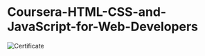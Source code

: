 # Coursera-HTML-CSS-and-JavaScript-for-Web-Developers

![Certificate](https://drive.google.com/file/d/100R5ENHpVHLpIbWVuu-LIR5RjERBw8iM/view?usp=sharingRH7.png)
